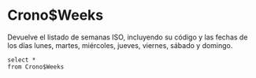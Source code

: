 ﻿---
SidebarGroup: "index-time-views"
---

# Crono$Weeks

Devuelve el listado de semanas ISO, incluyendo su código y las fechas de los días lunes, martes, miércoles, jueves, viernes, sábado y domingo.

```
select *
from Crono$Weeks
```